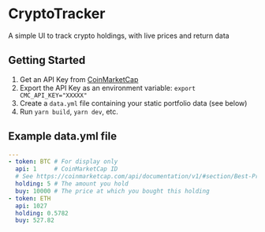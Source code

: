 # CryptoTracker
A simple UI to track crypto holdings, with live prices and return data

## Getting Started
1. Get an API Key from [CoinMarketCap](https://pro.coinmarketcap.com/signup)
2. Export the API Key as an environment variable: `export CMC_API_KEY="XXXXX"`
3. Create a `data.yml` file containing your static portfolio data (see below)
4. Run `yarn build`, `yarn dev`, etc.

## Example data.yml file
```yaml
---
- token: BTC # For display only
  api: 1     # CoinMarketCap ID
  # See https://coinmarketcap.com/api/documentation/v1/#section/Best-Practices
  holding: 5 # The amount you hold
  buy: 10000 # The price at which you bought this holding
- token: ETH
  api: 1027
  holding: 0.5782
  buy: 527.82
```